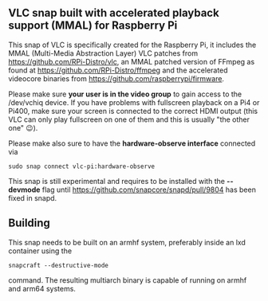 ## VLC snap built with accelerated playback support (MMAL) for Raspberry Pi

This snap of VLC is specifically created for the Raspberry Pi, it includes the MMAL (Multi-Media
Abstraction Layer) VLC patches from https://github.com/RPi-Distro/vlc, an MMAL patched version of
FFmpeg as found at https://github.com/RPi-Distro/ffmpeg and the accelerated videocore binaries
from https://github.com/raspberrypi/firmware.

Please make sure **your user is in the video group** to gain access to the /dev/vchiq device. 
If you have problems with fullscreen playback on a Pi4 or Pi400, make sure your screen is
connected to the correct HDMI output (this VLC can only play fullscreen on one of them and 
this is usually "the other one" :wink:).

Please make also sure to have the **hardware-observe interface** connected via

    sudo snap connect vlc-pi:hardware-observe

This snap is still experimental and requires to be installed with the **--devmode** flag
until https://github.com/snapcore/snapd/pull/9804 has been fixed in snapd.

## Building

This snap needs to be built on an armhf system, preferably inside an lxd container using the

    snapcraft --destructive-mode
    
command. The resulting multiarch binary is capable of running on armhf and arm64 systems.
